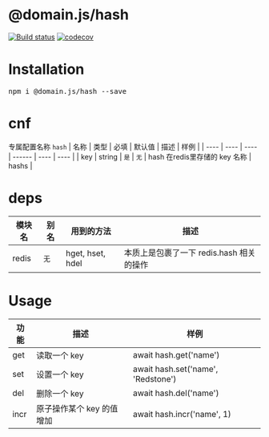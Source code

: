 # @domain.js/hash

[![Build status](https://travis-ci.com/domain-js/hash.svg?branch=master)](https://travis-ci.org/domain-js/hash)
[![codecov](https://codecov.io/gh/domain-js/hash/branch/master/graph/badge.svg)](https://codecov.io/gh/domain-js/hash)

# Installation
<pre>npm i @domain.js/hash --save</pre>

# cnf
专属配置名称 `hash`
| 名称 | 类型 | 必填 | 默认值 | 描述 | 样例 |
| ---- | ---- | ---- | ------ | ---- | ---- |
| key  | string | `是` | `无` | hash 在redis里存储的 key 名称 | hashs |

# deps
| 模块名 | 别名 | 用到的方法 | 描述 |
| ------ | ---- | ---------- | ---- |
| redis  | `无` | hget, hset, hdel | 本质上是包裹了一下 redis.hash 相关的操作 |


# Usage
| 功能 | 描述 | 样例 |
| ---- | ---- | ---- |
| get | 读取一个 key | await hash.get('name') |
| set | 设置一个 key | await hash.set('name', 'Redstone') |
| del | 删除一个 key | await hash.del('name') |
| incr | 原子操作某个 key 的值增加 | await hash.incr('name', 1) |
